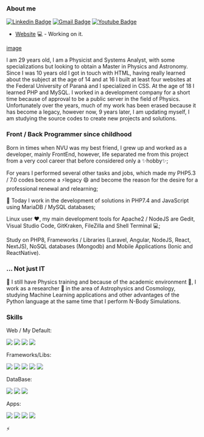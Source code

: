 ### About me

[![Linkedin Badge](https://img.shields.io/badge/LinkedIn-0077B5?style=for-the-badge&logo=linkedin&logoColor=white&link=https://www.linkedin.com/in/rebeccamanzi/)](https://www.linkedin.com/in/ricardovolert/)
[![Gmail Badge](https://img.shields.io/badge/Gmail-D14836?style=for-the-badge&logo=gmail&logoColor=white&link=mailto:ricardovolert@gmail.com)](mailto:ricardovolert@gmail.com)
[![Youtube Badge](https://img.shields.io/badge/YouTube-FF0000?style=for-the-badge&logo=youtube&logoColor=white&link=https://www.youtube.com/channel/UCJ6UAoW9wbPhX1ot-ztFGYA)](https://www.youtube.com/channel/UCJ6UAoW9wbPhX1ot-ztFGYA)

- [Website](http://digitiba.com/) 💻 - Working on it.

[image](https://github.com/ricardovolert/ricardovolert/blob/master/mario.gif)

I am 29 years old, I am a Physicist and Systems Analyst, with some specializations but looking to obtain a Master in Physics and Astronomy. Since I was 10 years old I got in touch with HTML, having really learned about the subject at the age of 14 and at 16 I built at least four websites at the Federal University of Paraná and I specialized in CSS. At the age of 18 I learned PHP and MySQL. I worked in a development company for a short time because of approval to be a public server in the field of Physics. Unfortunately over the years, much of my work has been erased because it has become a legacy, however now, 9 years later, I am updating myself, I am studying the source codes to create new projects and solutions.


### Front / Back Programmer since childhood

Born in times when NVU was my best friend, I grew up and worked as a developer, mainly FrontEnd, however, life separated me from this project from a very cool career that before considered only a ✨hobby✨;

For years I performed several other tasks and jobs, which made my PHP5.3 / 7.0 codes become a ⚡legacy 😄 and become the reason for the desire for a professional renewal and relearning;

🌱 Today I work in the development of solutions in PHP7.4 and JavaScript using MariaDB / MySQL databases;

Linux user ❤, my main development tools for Apache2 / NodeJS are Gedit, Visual Studio Code, GitKraken, FileZilla and Shell Terminal 💻;

Study on PHP8, Frameworks / Libraries (Laravel, Angular, NodeJS, React, NextJS), NoSQL databases (Mongodb) and Mobile Applications (Ionic and ReactNative).

### ... Not just IT

🔭 I still have Physics training and because of the academic environment 👨, I work as a researcher 🤔 in the area of ​​Astrophysics and Cosmology, studying Machine Learning applications and other advantages of the Python language at the same time that I perform N-Body Simulations.

### Skills

Web / My Default:

<img src="https://img.shields.io/badge/HTML5-E34F26?style=for-the-badge&logo=html5&logoColor=white" /> <img src="https://img.shields.io/badge/CSS3-1572B6?style=for-the-badge&logo=css3&logoColor=white" /> <img src="https://img.shields.io/badge/PHP-777BB4?style=for-the-badge&logo=php&logoColor=white" /> <img src="https://img.shields.io/badge/JavaScript-F7DF1E?style=for-the-badge&logo=javascript&logoColor=black" />

Frameworks/Libs:

<img src="https://img.shields.io/badge/AngularJS-E23237?style=for-the-badge&logo=angularjs&logoColor=white" /> <img src="https://img.shields.io/badge/Angular-DD0031?style=for-the-badge&logo=angular&logoColor=white" /> <img src="https://img.shields.io/badge/Laravel-FF2D20?style=for-the-badge&logo=laravel&logoColor=white" /> <img src="https://img.shields.io/badge/Node.js-43853D?style=for-the-badge&logo=node.js&logoColor=white" /> <img src="https://img.shields.io/badge/React-20232A?style=for-the-badge&logo=react&logoColor=61DAFB" />

DataBase:

<img src="https://img.shields.io/badge/MySQL-00000F?style=for-the-badge&logo=mysql&logoColor=white" /> <img src="https://img.shields.io/badge/PostgreSQL-316192?style=for-the-badge&logo=postgresql&logoColor=white" /> <img src="https://img.shields.io/badge/MongoDB-4EA94B?style=for-the-badge&logo=mongodb&logoColor=white" />

Apps:

<img src="https://img.shields.io/badge/Java-ED8B00?style=for-the-badge&logo=java&logoColor=white" /> <img src="https://img.shields.io/badge/Python-3776AB?style=for-the-badge&logo=python&logoColor=white" /> <img src="https://img.shields.io/badge/C-00599C?style=for-the-badge&logo=c&logoColor=white" /> <img src="https://img.shields.io/badge/C%2B%2B-00599C?style=for-the-badge&logo=c%2B%2B&logoColor=white" />


⚡
